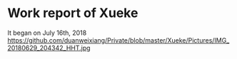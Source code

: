 # Work report of Xueke
It began on July 16th, 2018
https://github.com/duanweixiang/Private/blob/master/Xueke/Pictures/IMG_20180629_204342_HHT.jpg
